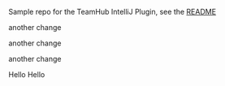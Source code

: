 Sample repo for the TeamHub IntelliJ Plugin, see the [README](https://github.com/TeamHubApp/intellij-plugin/blob/master/README.md)

another change

another change

another change

Hello Hello



















